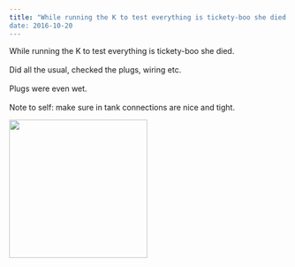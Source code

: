```yaml
---
title: "While running the K to test everything is tickety-boo she died.
date: 2016-10-20 
---
```

While running the K to test everything is tickety-boo she died.<br /><br />Did all the usual, checked the plugs, wiring etc. <br /><br />Plugs were even wet. <br /><br />Note to self: make sure in tank connections are nice and  tight.

<img src="/Photos/2016-10-20/20-10-2016-1" width=250 />